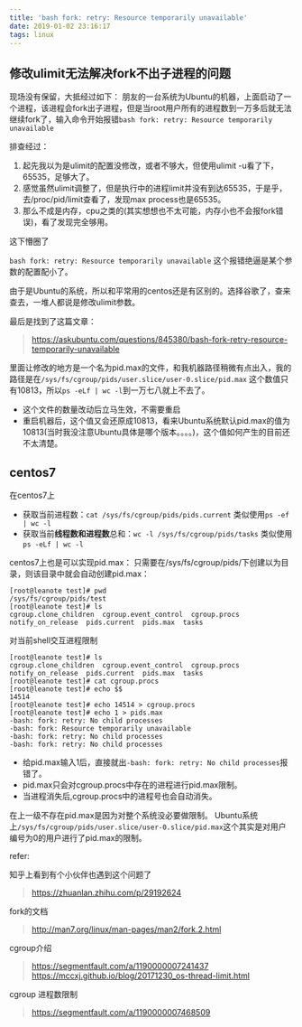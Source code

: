 ```yaml
---
title: 'bash fork: retry: Resource temporarily unavailable'
date: 2019-01-02 23:16:17
tags: linux
---
```



## 修改ulimit无法解决fork不出子进程的问题
现场没有保留，大抵经过如下：
朋友的一台系统为Ubuntu的机器，上面启动了一个进程，该进程会fork出子进程，但是当root用户所有的进程数到一万多后就无法继续fork了，输入命令开始报错`bash fork: retry: Resource temporarily unavailable`

排查经过：
1. 起先我以为是ulimit的配置没修改，或者不够大，但使用ulimit -u看了下，65535，足够大了。
2. 感觉虽然ulimit调整了，但是执行中的进程limit并没有到达65535，于是乎，去/proc/pid/limit查看了，发现max process也是65535。
3. 那么不成是内存，cpu之类的(其实想想也不太可能，内存小也不会报fork错误)，看了发现完全够用。

这下懵圈了

`bash fork: retry: Resource temporarily unavailable` 这个报错绝逼是某个参数的配置配小了。

由于是Ubuntu的系统，所以和平常用的centos还是有区别的。选择谷歌了，查来查去，一堆人都说是修改ulimit参数。

最后是找到了这篇文章：
> https://askubuntu.com/questions/845380/bash-fork-retry-resource-temporarily-unavailable

里面让修改的地方是一个名为pid.max的文件，和我机器路径稍微有点出入，我的路径是在`/sys/fs/cgroup/pids/user.slice/user-0.slice/pid.max` 这个数值只有10813，所以`ps -eLf | wc -l`到一万七八就上不去了。

* 这个文件的数量改动后立马生效，不需要重启
* 重启机器后，这个值又会还原成10813，看来Ubuntu系统默认pid.max的值为10813(当时我没注意Ubuntu具体是哪个版本。。。。)，这个值如何产生的目前还不太清楚。


## centos7
在centos7上
* 获取当前进程数：`cat /sys/fs/cgroup/pids/pids.current`   类似使用`ps -ef | wc -l`
* 获取当前**线程数和进程数**总和：`wc -l /sys/fs/cgroup/pids/tasks`  类似使用`ps -eLf | wc -l`

centos7上也是可以实现pid.max：
只需要在/sys/fs/cgroup/pids/下创建以为目录，则该目录中就会自动创建pid.max：
```
[root@leanote test]# pwd
/sys/fs/cgroup/pids/test
[root@leanote test]# ls
cgroup.clone_children  cgroup.event_control  cgroup.procs  notify_on_release  pids.current  pids.max  tasks
```

对当前shell交互进程限制

```
[root@leanote test]# ls
cgroup.clone_children  cgroup.event_control  cgroup.procs  notify_on_release  pids.current  pids.max  tasks
[root@leanote test]# cat cgroup.procs 
[root@leanote test]# echo $$
14514
[root@leanote test]# echo 14514 > cgroup.procs 
[root@leanote test]# echo 1 > pids.max 
-bash: fork: retry: No child processes
-bash: fork: Resource temporarily unavailable
-bash: fork: retry: No child processes
-bash: fork: retry: No child processes

```


* 给pid.max输入1后，直接就出`-bash: fork: retry: No child processes`报错了。
* pid.max只会对cgroup.procs中存在的进程进行pid.max限制。
* 当进程消失后,cgroup.procs中的进程号也会自动消失。



在上一级不存在pid.max是因为对整个系统没必要做限制。
Ubuntu系统上`/sys/fs/cgroup/pids/user.slice/user-0.slice/pid.max`这个其实是对用户编号为0的用户进行了pid.max的限制。



refer:

知乎上看到有个小伙伴也遇到这个问题了
> https://zhuanlan.zhihu.com/p/29192624

fork的文档
> http://man7.org/linux/man-pages/man2/fork.2.html

cgroup介绍
> https://segmentfault.com/a/1190000007241437
> https://mccxj.github.io/blog/20171230_os-thread-limit.html

cgroup 进程数限制
> https://segmentfault.com/a/1190000007468509

